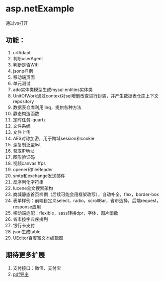 # asp.netExample
通过vs打开

## 功能：
1. urlAdapt
2. 判断userAgent
3. 判断是否Wifi
4. jsonp样例
5. 移动端页面
6. 单元测试
7. ado实体类模型生成mysql entities实体类
8. UnitOfWork通过context对sql增删改查进行封装，并产生数据表仓库上下文repository
9. 数据表仓库利用linq，提供各种方法
10. 静态构造函数
11. 定时任务-quartz
12. 文件系统
13. 文件上传
14. AES对称加密，用于跨域session和cookie
15. 深复制泛型list
16. 获取IP地址
17. 图形验证码
18. 视频canvas ffps
19. opener和fileReader
20. smtp和exchange发送邮件
21. 反序列化字符串
22. lucene全文搜索架构
23. 商城静态首页样例（后续可能会用框架改写），自动补全，flex，border-box
24. 表单样例：前端自定义select，radio，scrollBar，省市选择，后端request，response应用
25. 移动端适配：flexible，sass转换dpr，字体，图片函数
26. 省市按字典序排列
27. 银行卡支付
28. json生成table
29. UEditor百度富文本编辑器

## 期待更多扩展
1. 支付接口：微信、支付宝
2. [pdf导出](https://github.com/RyougiChan/HTML2PDF-netcore)
